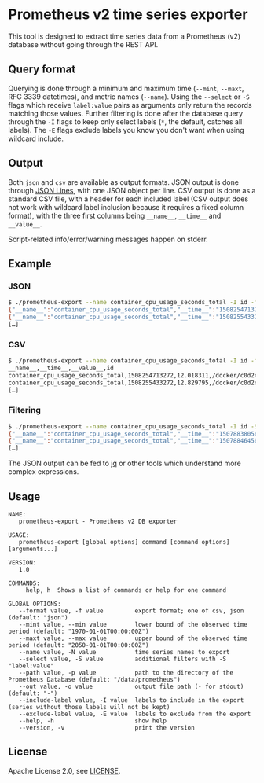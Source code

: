 # Prometheus v2 time series exporter

This tool is designed to extract time series data from a Prometheus (v2) database
without going through the REST API.

## Query format

Querying is done through a minimum and maximum time (``--mint``, ``--maxt``, RFC 3339 datetimes),
and metric names (``--name``). Using the ``--select`` or ``-S`` flags which receive
``label:value`` pairs as arguments only return the records matching those values.
Further filtering is done after the database query through the ``-I`` flags to
keep only select labels (``*``, the default, catches all labels). The ``-E`` flags exclude
labels you know you don't want when using wildcard include.

## Output

Both ``json`` and ``csv`` are available as output formats. JSON output is done through
[JSON Lines](http://jsonlines.org/), with one JSON object per line. CSV output is done as
a standard CSV file, with a header for each included label (CSV output does not work with
wildcard label inclusion because it requires a fixed column format), with the three first
columns being ``__name__``, ``__time__`` and ``__value__``.

Script-related info/error/warning messages happen on stderr.

## Example

### JSON

```bash
$ ./prometheus-export --name container_cpu_usage_seconds_total -I id -f json
{"__name__":"container_cpu_usage_seconds_total","__time__":"1508254713272","__value__":"12.018311","id":"/docker/c0d2c0ebdee961957d2859d7a9909262cec9a8dd8001108fded93ff9e97144ae"}
{"__name__":"container_cpu_usage_seconds_total","__time__":"1508255433272","__value__":"12.829795","id":"/docker/c0d2c0ebdee961957d2859d7a9909262cec9a8dd8001108fded93ff9e97144ae"}
[…]
```

### CSV


```bash
$ ./prometheus-export --name container_cpu_usage_seconds_total -I id -f csv
__name__,__time__,__value__,id
container_cpu_usage_seconds_total,1508254713272,12.018311,/docker/c0d2c0ebdee961957d2859d7a9909262cec9a8dd8001108fded93ff9e97144ae
container_cpu_usage_seconds_total,1508255433272,12.829795,/docker/c0d2c0ebdee961957d2859d7a9909262cec9a8dd8001108fded93ff9e97144ae
[…]
```

### Filtering


```bash
$ ./prometheus-export --name container_cpu_usage_seconds_total -I id -S "image:google/cadvisor:v0.27.1"
{"__name__":"container_cpu_usage_seconds_total","__time__":"1507883805647","__value__":"0.928787","id":"/docker/05ea8b0a1283d9bf75e815ae3c0c0472db71e2dd13ae7ed9cfe6386fad6f8e58"}
{"__name__":"container_cpu_usage_seconds_total","__time__":"1507884645649","__value__":"3.301307","id":"/docker/05ea8b0a1283d9bf75e815ae3c0c0472db71e2dd13ae7ed9cfe6386fad6f8e58"}
[…]
```

The JSON output can be fed to [jq](https://stedolan.github.io/jq/) or other tools which understand more complex expressions.

## Usage

```
NAME:
   prometheus-export - Prometheus v2 DB exporter

USAGE:
   prometheus-export [global options] command [command options] [arguments...]

VERSION:
   1.0

COMMANDS:
     help, h  Shows a list of commands or help for one command

GLOBAL OPTIONS:
   --format value, -f value         export format; one of csv, json (default: "json")
   --mint value, --min value        lower bound of the observed time period (default: "1970-01-01T00:00:00Z")
   --maxt value, --max value        upper bound of the observed time period (default: "2050-01-01T00:00:00Z")
   --name value, -N value           time series names to export
   --select value, -S value         additional filters with -S "label:value"
   --path value, -p value           path to the directory of the Prometheus Database (default: "/data/prometheus")
   --out value, -o value            output file path (- for stdout) (default: "-")
   --include-label value, -I value  labels to include in the export (series without those labels will not be kept)
   --exclude-label value, -E value  labels to exclude from the export
   --help, -h                       show help
   --version, -v                    print the version
```


## License

Apache License 2.0, see [LICENSE](./LICENSE).
